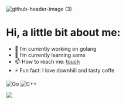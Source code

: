 ![github-header-image (3)](https://github.com/user-attachments/assets/b7c11ce1-eb74-463a-b35b-53de51798aab)

# Hi, а little bit about me:
- 🔭 I’m currently working on golang
- 🌱 I’m currently learning same
- 📫 How to reach me: [touch](https://t.me/Ch_Sergey_vt)
- ⚡ Fun fact: I love downhill and tasty coffe
  
![Go](https://img.shields.io/badge/go-%2300ADD8.svg?style=for-the-badge&logo=go&logoColor=white)
![C++](https://img.shields.io/badge/c++-%2300599C.svg?style=for-the-badge&logo=c%2B%2B&logoColor=white)



![](https://komarev.com/ghpvc/?username=Sergi-Ch&color=red)



<!--
**Sergi-Ch/Sergi-Ch** is a ✨ _special_ ✨ repository because its `README.md` (this file) appears on your GitHub profile.

Here are some ideas to get you started:

- 🔭 I’m currently working on ...
- 🌱 I’m currently learning ...
- 👯 I’m looking to collaborate on ...
- 🤔 I’m looking for help with ...
- 💬 Ask me about ...
- 📫 How to reach me: ...
- 😄 Pronouns: ...
- ⚡ Fun fact: ...
-->
